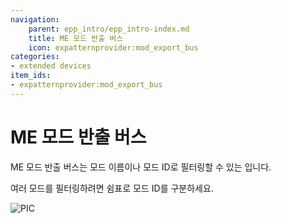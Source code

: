 ```yaml
---
navigation:
    parent: epp_intro/epp_intro-index.md
    title: ME 모드 반출 버스
    icon: expatternprovider:mod_export_bus
categories:
- extended devices
item_ids:
- expatternprovider:mod_export_bus
---
```


# ME 모드 반출 버스

<GameScene zoom="8" background="transparent">
  <ImportStructure src="../structure/cable_mod_export_bus.snbt"></ImportStructure>
</GameScene>

ME 모드 반출 버스는 모드 이름이나 모드 ID로 필터링할 수 있는 <ItemLink id="ae2:export_bus" />입니다.

여러 모드를 필터링하려면 쉼표로 모드 ID를 구분하세요.

![PIC](../pic/mod_bus_name2.png)